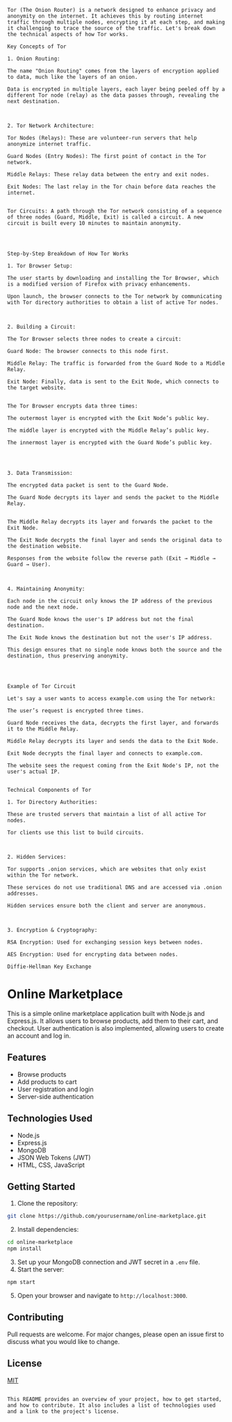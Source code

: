 ```
Tor (The Onion Router) is a network designed to enhance privacy and anonymity on the internet. It achieves this by routing internet traffic through multiple nodes, encrypting it at each step, and making it challenging to trace the source of the traffic. Let's break down the technical aspects of how Tor works.

Key Concepts of Tor

1. Onion Routing:

The name "Onion Routing" comes from the layers of encryption applied to data, much like the layers of an onion.

Data is encrypted in multiple layers, each layer being peeled off by a different Tor node (relay) as the data passes through, revealing the next destination.



2. Tor Network Architecture:

Tor Nodes (Relays): These are volunteer-run servers that help anonymize internet traffic.

Guard Nodes (Entry Nodes): The first point of contact in the Tor network.

Middle Relays: These relay data between the entry and exit nodes.

Exit Nodes: The last relay in the Tor chain before data reaches the internet.


Tor Circuits: A path through the Tor network consisting of a sequence of three nodes (Guard, Middle, Exit) is called a circuit. A new circuit is built every 10 minutes to maintain anonymity.




Step-by-Step Breakdown of How Tor Works

1. Tor Browser Setup:

The user starts by downloading and installing the Tor Browser, which is a modified version of Firefox with privacy enhancements.

Upon launch, the browser connects to the Tor network by communicating with Tor directory authorities to obtain a list of active Tor nodes.



2. Building a Circuit:

The Tor Browser selects three nodes to create a circuit:

Guard Node: The browser connects to this node first.

Middle Relay: The traffic is forwarded from the Guard Node to a Middle Relay.

Exit Node: Finally, data is sent to the Exit Node, which connects to the target website.


The Tor Browser encrypts data three times:

The outermost layer is encrypted with the Exit Node’s public key.

The middle layer is encrypted with the Middle Relay’s public key.

The innermost layer is encrypted with the Guard Node’s public key.




3. Data Transmission:

The encrypted data packet is sent to the Guard Node.

The Guard Node decrypts its layer and sends the packet to the Middle Relay.


The Middle Relay decrypts its layer and forwards the packet to the Exit Node.

The Exit Node decrypts the final layer and sends the original data to the destination website.

Responses from the website follow the reverse path (Exit → Middle → Guard → User).



4. Maintaining Anonymity:

Each node in the circuit only knows the IP address of the previous node and the next node.

The Guard Node knows the user's IP address but not the final destination.

The Exit Node knows the destination but not the user's IP address.

This design ensures that no single node knows both the source and the destination, thus preserving anonymity.




Example of Tor Circuit

Let's say a user wants to access example.com using the Tor network:

The user’s request is encrypted three times.

Guard Node receives the data, decrypts the first layer, and forwards it to the Middle Relay.

Middle Relay decrypts its layer and sends the data to the Exit Node.

Exit Node decrypts the final layer and connects to example.com.

The website sees the request coming from the Exit Node's IP, not the user's actual IP.


Technical Components of Tor

1. Tor Directory Authorities:

These are trusted servers that maintain a list of all active Tor nodes.

Tor clients use this list to build circuits.



2. Hidden Services:

Tor supports .onion services, which are websites that only exist within the Tor network.

These services do not use traditional DNS and are accessed via .onion addresses.

Hidden services ensure both the client and server are anonymous.



3. Encryption & Cryptography:

RSA Encryption: Used for exchanging session keys between nodes.

AES Encryption: Used for encrypting data between nodes.

Diffie-Hellman Key Exchange
```




# Online Marketplace

This is a simple online marketplace application built with Node.js and Express.js. It allows users to browse products, add them to their cart, and checkout. User authentication is also implemented, allowing users to create an account and log in.

## Features

- Browse products
- Add products to cart
- User registration and login
- Server-side authentication

## Technologies Used

- Node.js
- Express.js
- MongoDB
- JSON Web Tokens (JWT)
- HTML, CSS, JavaScript

## Getting Started

1. Clone the repository:

```bash
git clone https://github.com/yourusername/online-marketplace.git
```

2. Install dependencies:

```bash
cd online-marketplace
npm install
```

3. Set up your MongoDB connection and JWT secret in a `.env` file.
4. Start the server:

```bash
npm start
```

5. Open your browser and navigate to `http://localhost:3000`.

## Contributing

Pull requests are welcome. For major changes, please open an issue first to discuss what you would like to change.

## License

[MIT](https://choosealicense.com/licenses/mit/)
```

This README provides an overview of your project, how to get started, and how to contribute. It also includes a list of technologies used and a link to the project's license.